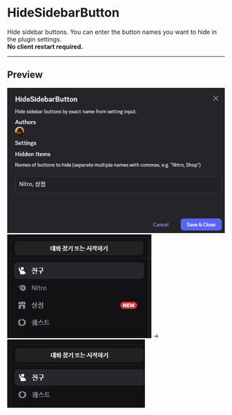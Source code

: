 # HideSidebarButton

Hide sidebar buttons. You can enter the button names you want to hide in the plugin settings.   
**No client restart required.**

---

## Preview

![setting](https://github.com/owoyi/vencord-userplugins/blob/main/HideSidebarButton/images/setting.png?raw=true)    
![before](https://github.com/owoyi/vencord-userplugins/blob/main/HideSidebarButton/images/before.png?raw=true)
 → 
![after](https://github.com/owoyi/vencord-userplugins/blob/main/HideSidebarButton/images/after.png?raw=true)
